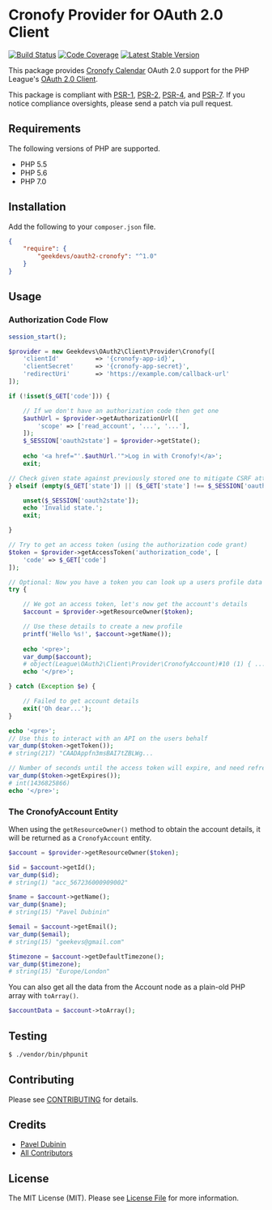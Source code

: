 # Cronofy Provider for OAuth 2.0 Client

[![Build Status](https://travis-ci.org/geekdevs/oauth2-cronofy.svg?branch=master)](https://travis-ci.org/geekdevs/oauth2-cronofy)
[![Code Coverage](https://img.shields.io/coveralls/geekdevs/oauth2-cronofy.svg)](https://coveralls.io/r/geekdevs/oauth2-cronofy)
[![Latest Stable Version](https://poser.pugx.org/geekdevs/oauth2-cronofy/v/stable)](https://packagist.org/packages/geekdevs/oauth2-cronofy)

This package provides [Cronofy Calendar](https://www.cronofy.com/developers/api/) OAuth 2.0 support for the PHP League's [OAuth 2.0 Client](https://github.com/thephpleague/oauth2-client).

This package is compliant with [PSR-1][], [PSR-2][], [PSR-4][], and [PSR-7][]. If you notice compliance oversights,
please send a patch via pull request.

[PSR-1]: https://github.com/php-fig/fig-standards/blob/master/accepted/PSR-1-basic-coding-standard.md
[PSR-2]: https://github.com/php-fig/fig-standards/blob/master/accepted/PSR-2-coding-style-guide.md
[PSR-4]: https://github.com/php-fig/fig-standards/blob/master/accepted/PSR-4-autoloader.md
[PSR-7]: https://github.com/php-fig/fig-standards/blob/master/accepted/PSR-7-http-message.md


## Requirements

The following versions of PHP are supported.

* PHP 5.5
* PHP 5.6
* PHP 7.0

## Installation

Add the following to your `composer.json` file.

```json
{
    "require": {
        "geekdevs/oauth2-cronofy": "^1.0"
    }
}
```

## Usage

### Authorization Code Flow

```php
session_start();

$provider = new Geekdevs\OAuth2\Client\Provider\Cronofy([
    'clientId'          => '{cronofy-app-id}',
    'clientSecret'      => '{cronofy-app-secret}',
    'redirectUri'       => 'https://example.com/callback-url'
]);

if (!isset($_GET['code'])) {

    // If we don't have an authorization code then get one
    $authUrl = $provider->getAuthorizationUrl([
        'scope' => ['read_account', '...', '...'],
    ]);
    $_SESSION['oauth2state'] = $provider->getState();
    
    echo '<a href="'.$authUrl.'">Log in with Cronofy!</a>';
    exit;

// Check given state against previously stored one to mitigate CSRF attack
} elseif (empty($_GET['state']) || ($_GET['state'] !== $_SESSION['oauth2state'])) {

    unset($_SESSION['oauth2state']);
    echo 'Invalid state.';
    exit;

}

// Try to get an access token (using the authorization code grant)
$token = $provider->getAccessToken('authorization_code', [
    'code' => $_GET['code']
]);

// Optional: Now you have a token you can look up a users profile data
try {

    // We got an access token, let's now get the account's details
    $account = $provider->getResourceOwner($token);

    // Use these details to create a new profile
    printf('Hello %s!', $account->getName());
    
    echo '<pre>';
    var_dump($account);
    # object(League\OAuth2\Client\Provider\CronofyAccount)#10 (1) { ...
    echo '</pre>';

} catch (Exception $e) {

    // Failed to get account details
    exit('Oh dear...');
}

echo '<pre>';
// Use this to interact with an API on the users behalf
var_dump($token->getToken());
# string(217) "CAADAppfn3msBAI7tZBLWg...

// Number of seconds until the access token will expire, and need refreshing
var_dump($token->getExpires());
# int(1436825866)
echo '</pre>';
```

### The CronofyAccount Entity

When using the `getResourceOwner()` method to obtain the account details, it will be returned as a `CronofyAccount` entity.

```php
$account = $provider->getResourceOwner($token);

$id = $account->getId();
var_dump($id);
# string(1) "acc_567236000909002"

$name = $account->getName();
var_dump($name);
# string(15) "Pavel Dubinin"

$email = $account->getEmail();
var_dump($email);
# string(15) "geekevs@gmail.com"

$timezone = $account->getDefaultTimezone();
var_dump($timezone);
# string(15) "Europe/London"
```

You can also get all the data from the Account node as a plain-old PHP array with `toArray()`.

```php
$accountData = $account->toArray();
```

## Testing

``` bash
$ ./vendor/bin/phpunit
```

## Contributing

Please see [CONTRIBUTING](https://github.com/geekdevs/oauth2-cronofy/blob/master/CONTRIBUTING.md) for details.


## Credits

- [Pavel Dubinin](https://github.com/geekdevs)
- [All Contributors](https://github.com/geekdevs/oauth2-cronofy/contributors)


## License

The MIT License (MIT). Please see [License File](https://github.com/geekdevs/oauth2-cronofy/blob/master/LICENSE) for more information.